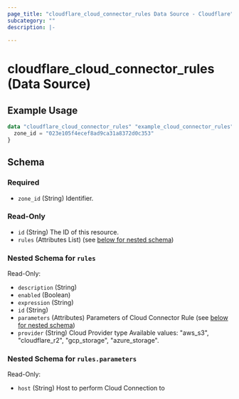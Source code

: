 ```yaml
---
page_title: "cloudflare_cloud_connector_rules Data Source - Cloudflare"
subcategory: ""
description: |-
  
---
```


# cloudflare_cloud_connector_rules (Data Source)



## Example Usage

```terraform
data "cloudflare_cloud_connector_rules" "example_cloud_connector_rules" {
  zone_id = "023e105f4ecef8ad9ca31a8372d0c353"
}
```

<!-- schema generated by tfplugindocs -->
## Schema

### Required

- `zone_id` (String) Identifier.

### Read-Only

- `id` (String) The ID of this resource.
- `rules` (Attributes List) (see [below for nested schema](#nestedatt--rules))

<a id="nestedatt--rules"></a>
### Nested Schema for `rules`

Read-Only:

- `description` (String)
- `enabled` (Boolean)
- `expression` (String)
- `id` (String)
- `parameters` (Attributes) Parameters of Cloud Connector Rule (see [below for nested schema](#nestedatt--rules--parameters))
- `provider` (String) Cloud Provider type
Available values: "aws_s3", "cloudflare_r2", "gcp_storage", "azure_storage".

<a id="nestedatt--rules--parameters"></a>
### Nested Schema for `rules.parameters`

Read-Only:

- `host` (String) Host to perform Cloud Connection to


